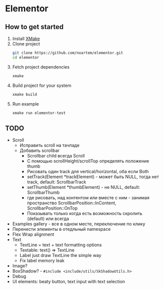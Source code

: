 # Elementor

## How to get started

1. Install [XMake](https://xmake.io)
2. Clone project
    ```bash
    git clone https://github.com/noartem/elementor.git
    cd elementor
    ```
3. Fetch project dependencies
    ```bash
    xmake
    ```
4. Build project for your system
    ```bash
    xmake build
    ```
5. Run example
    ```bash
    xmake run elementor-test
    ```

## TODO

* Scroll
    * Исправить scroll на тачпаде
    * Добавить scrollbar
        * Scrollbar child всегда Scroll
        * С помощью scrollHeight/scrollTop определять положение thumb
        * Рисовать один track для vertical/horizontal, оба если Both
        * setTrack(Element *trackElement) - может быть NULL, тогда нет track, default: ScrollbarTrack
        * setThumb(Element *thumbElement) - не NULL, default: ScrollbarThumb
        * где рисовать, над контентом или вместе с ним - занимая пространство
          ScrollbarPosition::InContent, ScrollbarPosition::OnTop
        * Показывать только когда есть возможность скролить (default)  или всегда
* Examples gallery - все в одном месте, переключение по клику
* Перенести элементы в отедльный namespace
* Flex Wrap alignment
* Text
    * TextLine = text + text formatting options
    * Textable: text() => TextLine
    * Label just draw TextLine the simple way
    * Fix label memory leak
* Image?
* BoxShadow? - `#include <include/utils/SkShadowUtils.h>`
* Debug
* UI elements: beaty button, text input with text selection
